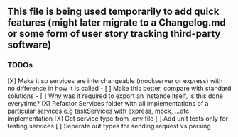 ## This file is being used temporarily to add quick features (might later migrate to a Changelog.md or some form of user story tracking third-party software)

### TODOs
[X] Make it so services are interchangeable (mockserver or express) with no difference in how it is called
	- [ ] Make this better, compare with standard solutions
	- [ ] Why was it required to export an instance itself, is this done everytime?
[X] Refactor Services folder with all implementations of a particular services e.g taskServices with express, mock, ...etc implementation
[X] Get service type from .env file
[ ] Add unit tests only for testing services
[ ] Seperate out types for sending request vs parsing